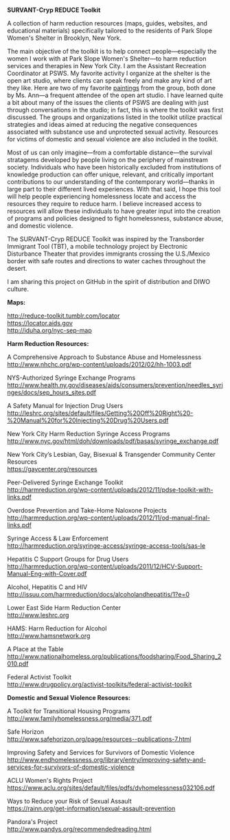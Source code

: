 <b>SURVANT-Cryp REDUCE Toolkit</b>

A collection of harm reduction resources (maps, guides, websites, and educational materials) specifically tailored to the residents of Park Slope Women's Shelter in Brooklyn, New York.<br>

The main objective of the toolkit is to help connect people—especially the women I work with at Park Slope Women's Shelter—to harm reduction services and therapies in New York City. I am the Assistant Recreation Coordinator at PSWS. My favorite activity I organize at the shelter is the open art studio, where clients can speak freely and make any kind of art they like. Here are two of my favorite <a href="https://www.dropbox.com/sh/h28qkeoacqowcke/AABpX8mjHec8-C5v5tRRHzT0a?dl=0">paintings</a> from the group, both done by Ms. Ann—a frequent attendee of the open art studio. I have learned quite a bit about many of the issues the clients of PSWS are dealing with just through conversations in the studio; in fact, this is where the toolkit was first discussed. The groups and organizations listed in the toolkit utilize practical strategies and ideas aimed at reducing the negative consequences associated with substance use and unprotected sexual activity. Resources for victims of domestic and sexual violence are also included in the toolkit.<br>

Most of us can only imagine—from a comfortable distance—the survival stratagems developed by people living on the periphery of mainstream society. Individuals who have been historically excluded from institutions of knowledge production can offer unique, relevant, and critically important contributions to our understanding of the contemporary world—thanks in large part to their different lived experiences. With that said, I hope this tool will help people experiencing homelessness locate and access the resources they require to reduce harm. I believe increased access to resources will allow these individuals to have greater input into the creation of programs and policies designed to fight homelessness, substance abuse, and domestic violence.

The SURVANT-Cryp REDUCE Toolkit was inspired by the Transborder Immigrant Tool (TBT), a mobile technology project by Electronic Disturbance Theater that provides immigrants crossing the U.S./Mexico border with safe routes and directions to water caches throughout the desert.<br>

I am sharing this project on GitHub in the spirit of distribution and DIWO culture.<br>

<b>Maps:</b><br>

http://reduce-toolkit.tumblr.com/locator<br>
https://locator.aids.gov<br>
http://iduha.org/nyc-sep-map<br>

<b>Harm Reduction Resources:</b><br>

A Comprehensive Approach to Substance Abuse and Homelessness<br>
http://www.nhchc.org/wp-content/uploads/2012/02/hh-1003.pdf<br>

NYS-Authorized Syringe Exchange Programs<br>
http://www.health.ny.gov/diseases/aids/consumers/prevention/needles_syringes/docs/sep_hours_sites.pdf<br>

A Safety Manual for Injection Drug Users<br>
http://leshrc.org/sites/default/files/Getting%20Off%20Right%20-%20Manual%20for%20Injecting%20Drug%20Users.pdf<br>

New York City Harm Reduction Syringe Access Programs<br>
http://www.nyc.gov/html/doh/downloads/pdf/basas/syringe_exchange.pdf<br>

New York City’s Lesbian, Gay, Bisexual & Transgender Community Center Resources<br>
https://gaycenter.org/resources<br>

Peer-Delivered Syringe Exchange Toolkit<br>
http://harmreduction.org/wp-content/uploads/2012/11/pdse-toolkit-with-links.pdf<br>

Overdose Prevention and Take-Home Naloxone Projects<br>
http://harmreduction.org/wp-content/uploads/2012/11/od-manual-final-links.pdf<br>

Syringe Access & Law Enforcement<br>
http://harmreduction.org/syringe-access/syringe-access-tools/sas-le<br>

Hepatitis C Support Groups for Drug Users<br>
http://harmreduction.org/wp-content/uploads/2011/12/HCV-Support-Manual-Eng-with-Cover.pdf<br>

Alcohol, Hepatitis C and HIV<br>
http://issuu.com/harmreduction/docs/alcoholandhepatitis/1?e=0<br>

Lower East Side Harm Reduction Center<br>
http://www.leshrc.org<br>

HAMS: Harm Reduction for Alcohol<br>
http://www.hamsnetwork.org<br>

A Place at the Table<br>
http://www.nationalhomeless.org/publications/foodsharing/Food_Sharing_2010.pdf<br>

Federal Activist Toolkit<br>
http://www.drugpolicy.org/activist-toolkits/federal-activist-toolkit<br>

<b>Domestic and Sexual Violence Resources:</b><br>

A Toolkit for Transitional Housing Programs<br>
http://www.familyhomelessness.org/media/371.pdf<br>

Safe Horizon<br>
http://www.safehorizon.org/page/resources--publications-7.html<br>

Improving Safety and Services for Survivors of Domestic Violence<br>
http://www.endhomelessness.org/library/entry/improving-safety-and-services-for-survivors-of-domestic-violence<br>

ACLU Women's Rights Project<br>
https://www.aclu.org/sites/default/files/pdfs/dvhomelessness032106.pdf<br>

Ways to Reduce your Risk of Sexual Assault<br>
https://rainn.org/get-information/sexual-assault-prevention<br>

Pandora's Project<br>
http://www.pandys.org/recommendedreading.html<br>
